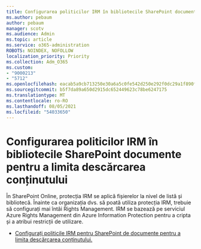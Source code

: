```yaml
---
title: Configurarea politicilor IRM în bibliotecile SharePoint documente pentru a limita descărcarea conținutului
ms.author: pebaum
author: pebaum
manager: scotv
ms.audience: Admin
ms.topic: article
ms.service: o365-administration
ROBOTS: NOINDEX, NOFOLLOW
localization_priority: Priority
ms.collection: Adm_O365
ms.custom:
- "9000213"
- "5712"
ms.openlocfilehash: eacab5a9cb713250e30a6a5c0fe542d250e292f0dc29a1f890f9cf7c7fb8344c
ms.sourcegitcommit: b5f7da89a650d2915dc652449623c78be6247175
ms.translationtype: MT
ms.contentlocale: ro-RO
ms.lasthandoff: 08/05/2021
ms.locfileid: "54033650"
---
```

# <a name="configure-irm-policies-on-sharepoint-document-libraries-to-limit-download-of-content"></a>Configurarea politicilor IRM în bibliotecile SharePoint documente pentru a limita descărcarea conținutului

În SharePoint Online, protecția IRM se aplică fișierelor la nivel de listă și bibliotecă. Înainte ca organizația dvs. să poată utiliza protecția IRM, trebuie să configurați mai întâi Rights Management. IRM se bazează pe serviciul Azure Rights Management din Azure Information Protection pentru a cripta și a atribui restricții de utilizare.

- [Configurați politicile IRM pentru SharePoint de documente pentru a limita descărcarea conținutului.](https://docs.microsoft.com/microsoft-365/compliance/set-up-irm-in-sp-admin-center)
